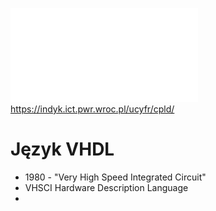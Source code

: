 ![](Notatki/Semestr%205/Układy%20cyfrowe%20i%20systemy%20wbudowane%201/Wykłady/Wykład%201/UCiSW1_1.pdf)https://indyk.ict.pwr.wroc.pl/ucyfr/cpld/
# Język VHDL
- 1980 - "Very High Speed Integrated Circuit"
- VHSCI Hardware Description Language
- 